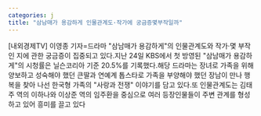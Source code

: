 ```yaml
---
categories: j
title: "삼남매가 용감하게 인물관계도·작가에 궁금증몇부작일까"
---
```

[내외경제TV] 이영종 기자=드라마 "삼남매가 용감하게"의 인물관계도와 작가·몇 부작인 지에 관한 궁금증이 집중되고 있다.지난 24일 KBS에서 첫 방영된 "삼남매가 용감하게"의 시청률은 닐슨코리아 기준 20.5%를 기록했다.해당 드라마는 장녀로 가족을 위해 양보하고 성숙해야 했던 큰딸과 연예계 톱스타로 가족을 부양해야 했던 장남이 만나 행복을 찾아 나선 한국형 가족의 "사랑과 전쟁" 이야기를 담고 있다.또 인물관계도는 김태주 역의 이하나와 이상준 역의 임주환을 중심으로 여러 등장인물들이 주변 관계를 형성하고 있어 흥미를 끌고 있다